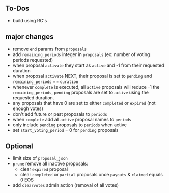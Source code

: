## To-Dos

- build using RC's


## major changes

- remove `end` params from `proposals`
- add `remaining_periods` integer in `proposals` (ex: number of voting periods requested)
- when proposal `activate` they start as `active` and -1 from their requested duration
- when proposal `activate` NEXT, their proposal is set to `pending` and `remaining_periods` == `duration`
- whenever `complete` is executed, all `active` proposals will reduce -1 the `remaining_periods`, `pending` proposals are set to `active` using the requested duration.
- any proposals that have 0 are set to either `completed` or `expired` (not enough votes)
- don't add future or past proposals to `periods`
- when `complete` add all `active` proposal names to `periods`
- only include `pending` proposals to `periods` when active
- set `start_voting_period` = 0 for `pending` proposals

## Optional

- limit size of `proposal_json`
- `prune` remove all inactive proposals:
    - clear `expired` proposal
    - clear `completed` or `partial` proposals once `payouts` & `claimed` equals 0 EOS
- add `clearvotes` admin action (removal of all votes)
